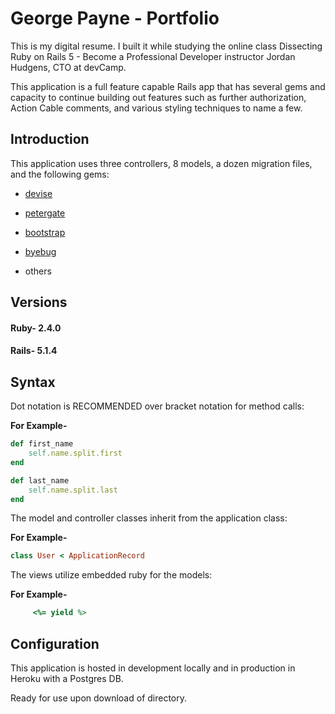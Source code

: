 # George Payne - Portfolio

This is my digital resume. I built it while studying the online class Dissecting Ruby on Rails 5 - Become a Professional Developer instructor Jordan Hudgens, CTO at devCamp.

This application is a full feature capable Rails app that has several gems and capacity to continue building out features such as further authorization, Action Cable comments, and various styling techniques to name a few. 

## Introduction

This application uses three controllers, 8 models, a dozen migration files, and the following gems:

* [devise](https://rubygems.org/gems/devise)

* [petergate](https://rubygems.org/gems/petergate)

* [bootstrap](https://rubygems.org/gems/bootstrap)

* [byebug](https://rubygems.org/gems/byebug)

* others

## Versions

#### Ruby- 2.4.0

#### Rails- 5.1.4

## Syntax

Dot notation is RECOMMENDED over bracket notation for method calls:

**For Example-**
```ruby
def first_name
	self.name.split.first
end

def last_name
	self.name.split.last
end
```
The model and controller classes inherit from the application class:

**For Example-**
```ruby
class User < ApplicationRecord
```
The views utilize embedded ruby for the models:

**For Example-**
```ruby
     <%= yield %>
```
## Configuration

This application is hosted in development locally and in production in Heroku with a Postgres DB.

Ready for use upon download of directory.
